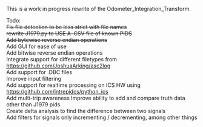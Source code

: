 This is a work in progress rewrite of the Odometer_Integration_Transform.

Todo:  
<strike>Fix file detection to be less strict with file names</strike>  
<strike>rewrite J1979.py to USE A .CSV file of known PIDS</strike>  
<strike>Add bytewise reverse endian operations</strike>  
Add GUI for ease of use  
Add bitwise reverse endian operations  
Integrate support for different filetypes from https://github.com/JoshuaArking/asc2log  
Add support for .DBC files  
Improve input filtering  
Add support for realtime processing on ICS HW using https://github.com/intrepidcs/python_ics  
Add multi-trip awareness
Improve ability to add and compare truth data other than J1979 pids   
Create delta analysis to find the difference between two signals  
Add filters for signals only incrementing / decrementing, among other things  


